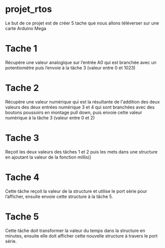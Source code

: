 # projet_rtos
Le but de ce projet est de créer 5 tache que nous allons téléverser sur une carte Arduino Mega
# Tache 1
Récupère une valeur analogique sur l’entrée A0 qui est branchée avec un potentiomètre puis l’envoie à la tâche 3 (valeur entre 0 et 1023) 
# Tache 2
Récupère une valeur numérique qui est la résultante de l'addition des deux valeurs des deux entrées numérique 3 et 4 qui sont branchées avec des boutons poussoirs en montage pull down, puis envoie cette valeur numérique à la tâche 3 (valeur entre 0 et 2) 
# Tache 3
Reçoit les deux valeurs des tâches 1 et 2 puis les mets dans une structure en ajoutant la valeur de la fonction millis()
# Tache 4
Cette tâche reçoit la valeur de la structure et utilise le port série pour l’afficher, ensuite envoie cette structure à la tâche 5.
# Tache 5
Cette tâche doit transformer la valeur du temps dans la structure en minutes, ensuite elle doit afficher cette nouvelle structure à travers le port série.
